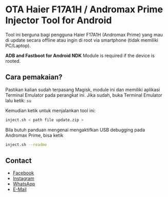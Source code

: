 # OTA Haier F17A1H / Andromax Prime Injector Tool for Android
Tool ini berguna bagi pengguna Haier F17A1H (Andromax Prime) yang mau di update secara offline atau ingin di root via smartphone (tidak memiliki PC/Laptop).

**ADB and Fastboot for Android NDK** Module is required if the device is rooted.


## Cara pemakaian? ##
Pastikan kalian sudah terpasang Magisk, module ini dan memiliki aplikasi Terminal Emulator pada perangkat ini. Jika sudah, buka Terminal Emulator lalu ketik:
```su```

Kemudian ketik untuk menjalankan tool ini:
```sh
inject.sh < path file update.zip >
```

Bila butuh panduan mengenai mengaktifkan USB debugging pada Andromax Prime, bisa ketik
```sh
inject.sh --readme
```


## Contact ##
  *  [Facebook](https://fb.me/thefirefoxflasher)
  *  [Instagram](https://www.instagram.com/thefirefoxflasher_)
  *  [WhatsApp](https://bit.ly/wa_thefirefoxflasher)
  *  [E-Mail](mailto:reinmclaren33@gmail.com)
